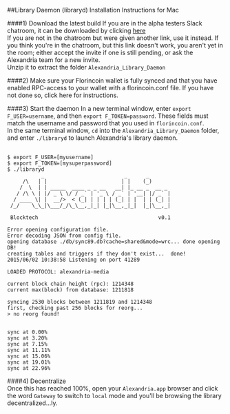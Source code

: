 ##Library Daemon (libraryd) Installation Instructions for Mac  

####1) Download the latest build
If you are in the alpha testers Slack chatroom, it can be downloaded by clicking [here](https://blocktech.slack.com/files/devon/F063MRMMK/alexandria-daily-20150608-282cc6a-osx.zip)  
If you are not in the chatroom but were given another link, use it instead. If you think you're in the chatroom,  but this link doesn't work, you aren't yet in the room; either accept the invite if one is still pending, or ask the Alexandria team for a new invite.   
Unzip it to extract the folder `Alexandria_Library_Daemon`   

####2) Make sure your Florincoin wallet is fully synced and that you have enabled RPC-access to your wallet with a florincoin.conf file. If you have not done so, click here for instructions.

####3) Start the daemon
In a new terminal window, enter `export F_USER=username`, and then `export F_TOKEN=password`.  These fields must match the username and password that you used in `florincoin.conf`.  
In the same terminal window, `cd` into the `Alexandria_Library_Daemon` folder, and enter `./libraryd` to launch Alexandria's library daemon.

<pre> <code>
$ export F_USER=[myusername]
$ export F_TOKEN=[mysuperpassword]
$ ./libraryd
           _                          _      _
     /\   | |                        | |    (_)
    /  \  | | _____  ____ _ _ __   __| |_ __ _  __ _
   / /\ \ | |/ _ \ \/ / _` | '_ \ / _` | '__| |/ _` |
  / ____ \| |  __/>  < (_| | | | | (_| | |  | | (_| |
 /_/    \_\_|\___/_/\_\__,_|_| |_|\__,_|_|  |_|\__,_|

 Blocktech                                       v0.1

Error opening configuration file.
Error decoding JSON from config file.
opening database ./db/sync89.db?cache=shared&mode=wrc... done opening DB!
creating tables and triggers if they don't exist...  done!
2015/06/02 10:38:58 Listening on port 41289

LOADED PROTOCOL: alexandria-media

current block chain height (rpc): 1214348
current max(block) from database: 1211818

syncing 2530 blocks between 1211819 and 1214348
first, checking past 256 blocks for reorg... 
> no reorg found!


sync at 0.00%
sync at 3.20%
sync at 7.15%
sync at 11.11%
sync at 15.06%
sync at 19.01%
sync at 22.96% </code></pre>

####4) Decentralize  
Once this has reached 100%, open your `Alexandria.app` browser and click the word `Gateway` to switch to `local` mode and you'll be browsing the library decentralized...ly.
